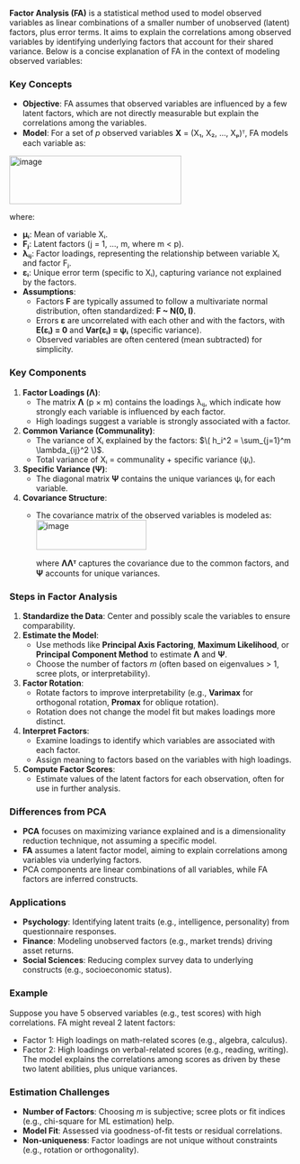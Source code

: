 **Factor Analysis (FA)** is a statistical method used to model observed variables as linear combinations of a smaller number of unobserved (latent) factors, plus error terms. It aims to explain the correlations among observed variables by identifying underlying factors that account for their shared variance. Below is a concise explanation of FA in the context of modeling observed variables:

### Key Concepts
- **Objective**: FA assumes that observed variables are influenced by a few latent factors, which are not directly measurable but explain the correlations among the variables.
- **Model**: For a set of *p* observed variables **X** = (X₁, X₂, ..., Xₚ)ᵀ, FA models each variable as:
 <img width="306" height="86" alt="image" src="https://github.com/user-attachments/assets/afddcbf8-67d9-49b1-8943-cd3a47fc2d1a" />

  where:
  - **μᵢ**: Mean of variable Xᵢ.
  - **Fⱼ**: Latent factors (j = 1, ..., m, where m < p).
  - **λᵢⱼ**: Factor loadings, representing the relationship between variable Xᵢ and factor Fⱼ.
  - **εᵢ**: Unique error term (specific to Xᵢ), capturing variance not explained by the factors.
- **Assumptions**:
  - Factors **F** are typically assumed to follow a multivariate normal distribution, often standardized: **F ~ N(0, I)**.
  - Errors **ε** are uncorrelated with each other and with the factors, with **E(εᵢ) = 0** and **Var(εᵢ) = ψᵢ** (specific variance).
  - Observed variables are often centered (mean subtracted) for simplicity.

### Key Components
1. **Factor Loadings (Λ)**:
   - The matrix **Λ** (p × m) contains the loadings λᵢⱼ, which indicate how strongly each variable is influenced by each factor.
   - High loadings suggest a variable is strongly associated with a factor.
2. **Common Variance (Communality)**:
   - The variance of Xᵢ explained by the factors: $\( h_i^2 = \sum_{j=1}^m \lambda_{ij}^2 \)$.
   - Total variance of Xᵢ = communality + specific variance (ψᵢ).
3. **Specific Variance (Ψ)**:
   - The diagonal matrix **Ψ** contains the unique variances ψᵢ for each variable.
4. **Covariance Structure**:
   - The covariance matrix of the observed variables is modeled as:
     <img width="196" height="53" alt="image" src="https://github.com/user-attachments/assets/5416db3e-18bc-4a40-b5a2-2da93386ad3a" />

     where **ΛΛᵀ** captures the covariance due to the common factors, and **Ψ** accounts for unique variances.

### Steps in Factor Analysis
1. **Standardize the Data**: Center and possibly scale the variables to ensure comparability.
2. **Estimate the Model**:
   - Use methods like **Principal Axis Factoring**, **Maximum Likelihood**, or **Principal Component Method** to estimate **Λ** and **Ψ**.
   - Choose the number of factors *m* (often based on eigenvalues > 1, scree plots, or interpretability).
3. **Factor Rotation**:
   - Rotate factors to improve interpretability (e.g., **Varimax** for orthogonal rotation, **Promax** for oblique rotation).
   - Rotation does not change the model fit but makes loadings more distinct.
4. **Interpret Factors**:
   - Examine loadings to identify which variables are associated with each factor.
   - Assign meaning to factors based on the variables with high loadings.
5. **Compute Factor Scores**:
   - Estimate values of the latent factors for each observation, often for use in further analysis.

### Differences from PCA
- **PCA** focuses on maximizing variance explained and is a dimensionality reduction technique, not assuming a specific model.
- **FA** assumes a latent factor model, aiming to explain correlations among variables via underlying factors.
- PCA components are linear combinations of all variables, while FA factors are inferred constructs.

### Applications
- **Psychology**: Identifying latent traits (e.g., intelligence, personality) from questionnaire responses.
- **Finance**: Modeling unobserved factors (e.g., market trends) driving asset returns.
- **Social Sciences**: Reducing complex survey data to underlying constructs (e.g., socioeconomic status).

### Example
Suppose you have 5 observed variables (e.g., test scores) with high correlations. FA might reveal 2 latent factors:
- Factor 1: High loadings on math-related scores (e.g., algebra, calculus).
- Factor 2: High loadings on verbal-related scores (e.g., reading, writing).
The model explains the correlations among scores as driven by these two latent abilities, plus unique variances.

### Estimation Challenges
- **Number of Factors**: Choosing *m* is subjective; scree plots or fit indices (e.g., chi-square for ML estimation) help.
- **Model Fit**: Assessed via goodness-of-fit tests or residual correlations.
- **Non-uniqueness**: Factor loadings are not unique without constraints (e.g., rotation or orthogonality).
